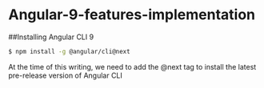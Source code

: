 # Angular-9-features-implementation
##Installing Angular CLI 9

```bash
$ npm install -g @angular/cli@next
```
At the time of this writing, we need to add the @next tag to install the latest pre-release version of Angular CLI
